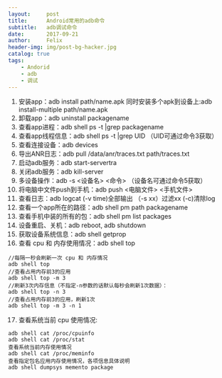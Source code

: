 ```yaml
---
layout:     post
title:      Android常用的adb命令
subtitle:   adb调试命令
date:       2017-09-21
author:     Felix
header-img: img/post-bg-hacker.jpg
catalog: true
tags:
    - Andorid
    - adb
    - 调试
---
```


1. 安装app：adb install path/name.apk   同时安装多个apk到设备上:adb install-multiple path/name.apk    
2. 卸载app：adb uninstall packagename
3. 查看app进程：adb shell ps -t \|grep packagename
4. 查看app线程信息：adb shell ps -t \|grep UID  （UID可通过命令3获取）
5. 查看连接设备：adb devices
6. 导出ANR日志：adb pull /data/anr/traces.txt  path/traces.txt
7. 启动adb服务：adb start-servertra
8. 关闭adb服务：adb kill-server
9. 多设备操作：adb -s <设备名> <命令>     （设备名可通过命令5获取）
10. 将电脑中文件push到手机：adb push <电脑文件> <手机文件>
11. 查看日志：adb logcat    (-v time)全部输出    （-s xx）过滤xx       (-c)清除log
12. 查看一个app所在的路径：adb shell pm path packagename
13. 查看手机中装的所有的包：adb shell pm list packages 
14. 设备重启、关机：adb reboot, adb shutdown
15. 获取设备系统信息：adb shell getprop
16. 查看 cpu 和 内存使用情况：adb shell top

```
//每隔一秒会刷新一次 cpu 和 内存情况
adb shell top
//查看占用内存前3的应用
adb shell top -m 3
//刷新3次内存信息（不指定-n参数的话默认每秒会刷新1次数据）：
adb shell top -n 3
//查看占用内存前3的应用，刷新1次
adb shell top -m 3 -n 1
```
                    
17.  查看系统当前 cpu 使用情况:

```
adb shell cat /proc/cpuinfo
adb shell cat /proc/stat
查看系统当前内存使用情况
adb shell cat /proc/meminfo
查看指定包名应用内存使用情况，各项信息具体说明
adb shell dumpsys memento package
```
                    